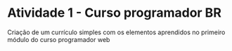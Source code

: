 # Atividade 1 - Curso programador BR
Criação de um currículo simples com os elementos aprendidos no primeiro módulo do curso programador web
